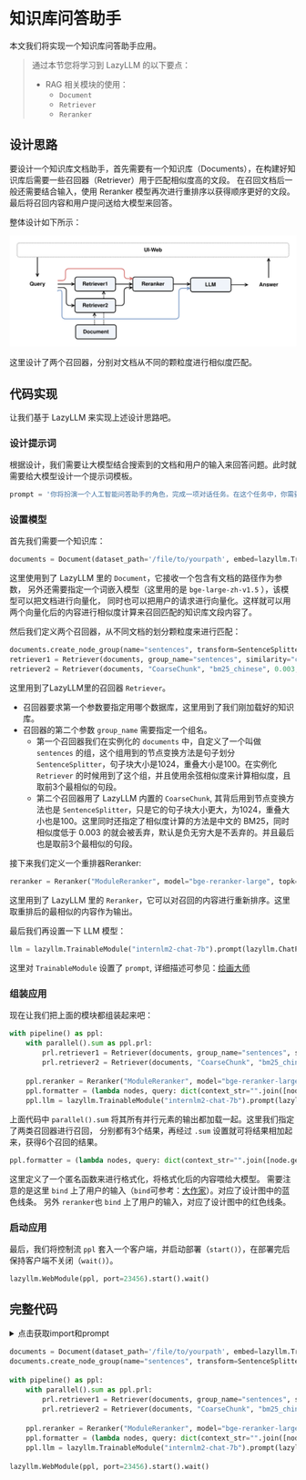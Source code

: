 # 知识库问答助手

本文我们将实现一个知识库问答助手应用。

> 通过本节您将学习到 LazyLLM 的以下要点：
>
> - RAG 相关模块的使用：
>      - `Document`
>      - `Retriever`
>      - `Reranker`


## 设计思路

要设计一个知识库文档助手，首先需要有一个知识库（Documents），在构建好知识库后需要一些召回器（Retriever）用于匹配相似度高的文段。
在召回文档后一般还需要结合输入，使用 Reranker 模型再次进行重排序以获得顺序更好的文段。最后将召回内容和用户提问送给大模型来回答。

整体设计如下所示：

![Great Writer](../../assets/5_rag_1.svg)

这里设计了两个召回器，分别对文档从不同的颗粒度进行相似度匹配。

## 代码实现

让我们基于 LazyLLM 来实现上述设计思路吧。

### 设计提示词

根据设计，我们需要让大模型结合搜索到的文档和用户的输入来回答问题。此时就需要给大模型设计一个提示词模板。

```python
prompt = '你将扮演一个人工智能问答助手的角色，完成一项对话任务。在这个任务中，你需要根据给定的上下文以及问题，给出你的回答。'
```

### 设置模型

首先我们需要一个知识库：

```python
documents = Document(dataset_path='/file/to/yourpath', embed=lazyllm.TrainableModule('bge-large-zh-v1.5'))
```

这里使用到了 LazyLLM 里的 `Document`，它接收一个包含有文档的路径作为参数，
另外还需要指定一个词嵌入模型（这里用的是 `bge-large-zh-v1.5` ），该模型可以把文档进行向量化，
同时也可以把用户的请求进行向量化。这样就可以用两个向量化后的内容进行相似度计算来召回匹配的知识库文段内容了。

然后我们定义两个召回器，从不同文档的划分颗粒度来进行匹配：

```python
documents.create_node_group(name="sentences", transform=SentenceSplitter, chunk_size=1024, chunk_overlap=100)
retriever1 = Retriever(documents, group_name="sentences", similarity="cosine", topk=3)
retriever2 = Retriever(documents, "CoarseChunk", "bm25_chinese", 0.003, topk=3)
```

这里用到了LazyLLM里的召回器 `Retriever`。

- 召回器要求第一个参数要指定用哪个数据库，这里用到了我们刚加载好的知识库。
- 召回器的第二个参数 `group_name` 需要指定一个组名。
    - 第一个召回器我们在实例化的 `documents` 中，自定义了一个叫做 `sentences` 的组，这个组用到的节点变换方法是句子划分 `SentenceSplitter`，句子块大小是1024，重叠大小是100。在实例化 `Retriever` 的时候用到了这个组，并且使用余弦相似度来计算相似度，且取前3个最相似的句段。
    - 第二个召回器用了 LazyLLM 内置的 `CoarseChunk`, 其背后用到节点变换方法也是 `SentenceSplitter`，只是它的句子块大小更大，为1024，重叠大小也是100。这里同时还指定了相似度计算的方法是中文的 BM25，同时相似度低于 0.003 的就会被丢弃，默认是负无穷大是不丢弃的。并且最后也是取前3个最相似的句段。

接下来我们定义一个重排器Reranker:

```python
reranker = Reranker("ModuleReranker", model="bge-reranker-large", topk=1)
```

这里用到了 LazyLLM 里的 `Reranker`，它可以对召回的内容进行重新排序。这里取重排后的最相似的内容作为输出。

最后我们再设置一下 LLM 模型：

```python
llm = lazyllm.TrainableModule("internlm2-chat-7b").prompt(lazyllm.ChatPrompter(prompt, extro_keys=["context_str"]))
```
这里对 `TrainableModule` 设置了 `prompt`, 详细描述可参见：[绘画大师](painting_master.md)

### 组装应用

现在让我们把上面的模块都组装起来吧：

```python
with pipeline() as ppl:
    with parallel().sum as ppl.prl:
        prl.retriever1 = Retriever(documents, group_name="sentences", similarity="cosine", topk=3)
        prl.retriever2 = Retriever(documents, "CoarseChunk", "bm25_chinese", 0.003, topk=3)

    ppl.reranker = Reranker("ModuleReranker", model="bge-reranker-large", topk=1) | bind(query=ppl.input)
    ppl.formatter = (lambda nodes, query: dict(context_str="".join([node.get_content() for node in nodes]), query=query)) | bind(query=ppl.input)
    ppl.llm = lazyllm.TrainableModule("internlm2-chat-7b").prompt(lazyllm.ChatPrompter(prompt, extro_keys=["context_str"]))
```

上面代码中 `parallel().sum` 将其所有并行元素的输出都加载一起。这里我们指定了两类召回器进行召回，
分别都有3个结果，再经过 `.sum` 设置就可将结果相加起来，获得6个召回的结果。

```python
ppl.formatter = (lambda nodes, query: dict(context_str="".join([node.get_content() for node in nodes]), query=query)) | bind(query=ppl.input)
```

这里定义了一个匿名函数来进行格式化，将格式化后的内容喂给大模型。
需要注意的是这里 `bind` 上了用户的输入（`bind`可参考：[大作家](great_writer.md)）。对应了设计图中的蓝色线条。
另外 `reranker`也 `bind` 上了用户的输入，对应了设计图中的红色线条。

### 启动应用

最后，我们将控制流 `ppl` 套入一个客户端，并启动部署（`start()`），在部署完后保持客户端不关闭（`wait()`）。

```python
lazyllm.WebModule(ppl, port=23456).start().wait()
```

## 完整代码

<details>
<summary>点击获取import和prompt</summary>

```python
import os
import lazyllm
from lazyllm import pipeline, parallel, bind, _0, Document, Retriever, Reranker

prompt = '你将扮演一个人工智能问答助手的角色，完成一项对话任务。在这个任务中，你需要根据给定的上下文以及问题，给出你的回答。'
```
</details>

```python
documents = Document(dataset_path='/file/to/yourpath', embed=lazyllm.TrainableModule('bge-large-zh-v1.5'))
documents.create_node_group(name="sentences", transform=SentenceSplitter, chunk_size=1024, chunk_overlap=100)

with pipeline() as ppl:
    with parallel().sum as ppl.prl:
        prl.retriever1 = Retriever(documents, group_name="sentences", similarity="cosine", topk=3)
        prl.retriever2 = Retriever(documents, "CoarseChunk", "bm25_chinese", 0.003, topk=3)

    ppl.reranker = Reranker("ModuleReranker", model="bge-reranker-large", topk=1) | bind(query=ppl.input)
    ppl.formatter = (lambda nodes, query: dict(context_str="".join([node.get_content() for node in nodes]), query=query)) | bind(query=ppl.input)
    ppl.llm = lazyllm.TrainableModule("internlm2-chat-7b").prompt(lazyllm.ChatPrompter(prompt, extro_keys=["context_str"]))

lazyllm.WebModule(ppl, port=23456).start().wait()
```
